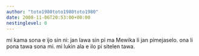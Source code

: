 ```yaml
---
author: "toto1980toto1980toto1980"
date: 2008-11-06T20:53:00+00:00
nestinglevel: 0
---
```

mi kama sona e ijo sin ni: jan lawa sin pi ma Mewika li jan pimejaselo. ona li pona tawa sona mi. mi lukin ala e ilo pi sitelen tawa.